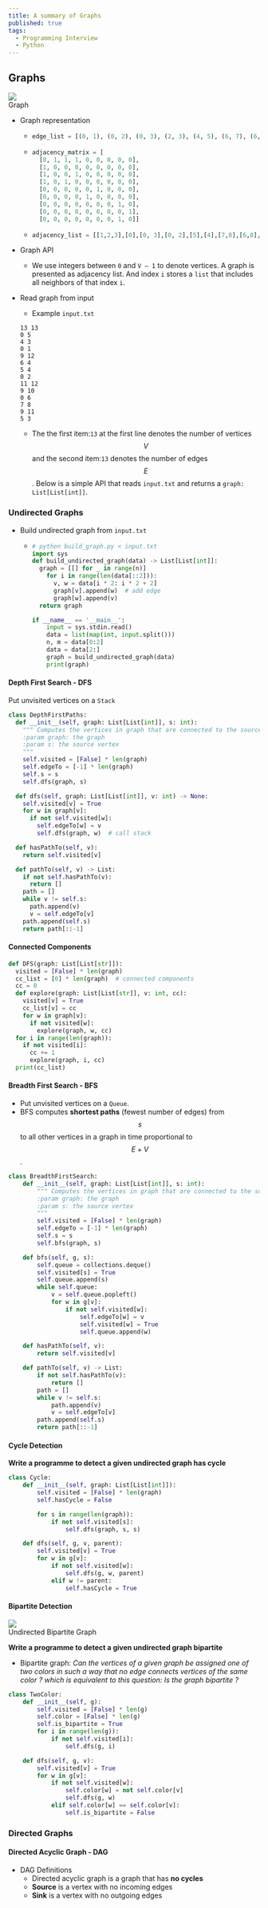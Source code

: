 ```yaml
---
title: A summary of Graphs
published: true
tags:
  - Programming Interview
  - Python
---
```


<!--more-->

## Graphs

<div class="card mb-3">
    <img class="card-img-top" src="{{ site.baseurl }}/assets/img/2020-06-07-graphs/graph-representation.svg"/>
    <div class="card-body bg-light">
        <div class="card-text">
            Graph
        </div>
    </div>
</div>

- Graph representation

  - ```python
    edge_list = [(0, 1), (0, 2), (0, 3), (2, 3), (4, 5), (6, 7), (6, 8), (7, 8) ]
    ```
  - ```python
    adjacency_matrix = [
      [0, 1, 1, 1, 0, 0, 0, 0, 0],
      [1, 0, 0, 0, 0, 0, 0, 0, 0],
      [1, 0, 0, 1, 0, 0, 0, 0, 0],
      [1, 0, 1, 0, 0, 0, 0, 0, 0],
      [0, 0, 0, 0, 0, 1, 0, 0, 0],
      [0, 0, 0, 0, 1, 0, 0, 0, 0],
      [0, 0, 0, 0, 0, 0, 0, 1, 0],
      [0, 0, 0, 0, 0, 0, 0, 0, 1],
      [0, 0, 0, 0, 0, 0, 0, 1, 0]]
    ```
  - ```python
    adjacency_list = [[1,2,3],[0],[0, 3],[0, 2],[5],[4],[7,8],[6,8],[7]]
    ```

- Graph API

  - We use integers between `0` and `V – 1` to denote vertices. A graph is presented as adjacency list. And index `i` stores a `list` that includes all neighbors of that index `i`.

- Read graph from input

  - Example `input.txt`

  ```
  13 13
  0 5
  4 3
  0 1
  9 12
  6 4
  5 4
  0 2
  11 12
  9 10
  0 6
  7 8
  9 11
  5 3
  ```

  - The the first item:`13` at the first line denotes the number of vertices $$ V $$ and the second item:`13` denotes the number of edges $$ E $$.
    Below is a simple API that reads `input.txt` and returns a `graph: List[List[int]]`.

### Undirected Graphs

- Build undirected graph from `input.txt`

  - ```python
    # python build_graph.py < input.txt
    import sys
    def build_undirected_graph(data) -> List[List[int]]:
      graph = [[] for _ in range(n)]
        for i in range(len(data[::2])):
          v, w = data[i * 2: i * 2 + 2]
          graph[v].append(w)  # add edge
          graph[w].append(v)
      return graph

    if __name__ == '__main__':
        input = sys.stdin.read()
        data = list(map(int, input.split()))
        n, m = data[0:2]
        data = data[2:]
        graph = build_undirected_graph(data)
        print(graph)
    ```

#### Depth First Search - DFS

Put unvisited vertices on a `Stack`

```python
class DepthFirstPaths:
  def __init__(self, graph: List[List[int]], s: int):
    """ Computes the vertices in graph that are connected to the source vertex
    :param graph: the graph
    :param s: the source vertex
    """
    self.visited = [False] * len(graph)
    self.edgeTo = [-1] * len(graph)
    self.s = s
    self.dfs(graph, s)

  def dfs(self, graph: List[List[int]], v: int) -> None:
    self.visited[v] = True
    for w in graph[v]:
      if not self.visited[w]:
        self.edgeTo[w] = v
        self.dfs(graph, w)  # call stack

  def hasPathTo(self, v):
    return self.visited[v]

  def pathTo(self, v) -> List:
    if not self.hasPathTo(v):
      return []
    path = []
    while v != self.s:
      path.append(v)
      v = self.edgeTo[v]
    path.append(self.s)
    return path[::-1]
```

#### Connected Components

```python
def DFS(graph: List[List[str]]):
  visited = [False] * len(graph)
  cc_list = [0] * len(graph)  # connected components
  cc = 0
  def explore(graph: List[List[str]], v: int, cc):
    visited[v] = True
    cc_list[v] = cc
    for w in graph[v]:
      if not visited[w]:
        explore(graph, w, cc)
  for i in range(len(graph)):
    if not visited[i]:
      cc += 1
      explore(graph, i, cc)
  print(cc_list)
```

#### Breadth First Search - BFS

- Put unvisited vertices on a `Queue`.
- BFS computes **shortest paths** (fewest number of edges) from $$ s $$ to all other vertices in a graph in time proportional to $$ E + V $$.

```python
class BreadthFirstSearch:
    def __init__(self, graph: List[List[int]], s: int):
        """ Computes the vertices in graph that are connected to the source vertex
        :param graph: the graph
        :param s: the source vertex
        """
        self.visited = [False] * len(graph)
        self.edgeTo = [-1] * len(graph)
        self.s = s
        self.bfs(graph, s)

    def bfs(self, g, s):
        self.queue = collections.deque()
        self.visited[s] = True
        self.queue.append(s)
        while self.queue:
            v = self.queue.popleft()
            for w in g[v]:
                if not self.visited[w]:
                    self.edgeTo[w] = v
                    self.visited[w] = True
                    self.queue.append(w)

    def hasPathTo(self, v):
        return self.visited[v]

    def pathTo(self, v) -> List:
        if not self.hasPathTo(v):
            return []
        path = []
        while v != self.s:
            path.append(v)
            v = self.edgeTo[v]
        path.append(self.s)
        return path[::-1]
```

#### Cycle Detection

**Write a programme to detect a given undirected graph has cycle**

```python
class Cycle:
    def __init__(self, graph: List[List[int]]):
        self.visited = [False] * len(graph)
        self.hasCycle = False

        for s in range(len(graph)):
            if not self.visited[s]:
                self.dfs(graph, s, s)

    def dfs(self, g, v, parent):
        self.visited[v] = True
        for w in g[v]:
            if not self.visited[w]:
                self.dfs(g, w, parent)
            elif w != parent:
                self.hasCycle = True
```

#### Bipartite Detection

<div class="card mb-3">
    <img class="card-img-top" src="{{ site.baseurl }}/assets/img/2020-06-07-graphs/undirected-graph-bipartite.svg"/>
    <div class="card-body bg-light">
        <div class="card-text">
            Undirected Bipartite Graph
        </div>
    </div>
</div>

**Write a programme to detect a given undirected graph bipartite**

- Bipartite graph: _Can the vertices of a given graph be assigned one of two colors in such a way that no edge connects vertices of the same color ? which is equivalent to this question: Is the graph bipartite ?_

```python
class TwoColor:
    def __init__(self, g):
        self.visited = [False] * len(g)
        self.color = [False] * len(g)
        self.is_bipartite = True
        for i in range(len(g)):
            if not self.visited[i]:
                self.dfs(g, i)

    def dfs(self, g, v):
        self.visited[v] = True
        for w in g[v]:
            if not self.visited[w]:
                self.color[w] = not self.color[v]
                self.dfs(g, w)
            elif self.color[w] == self.color[v]:
                self.is_bipartite = False
```

### Directed Graphs

#### Directed Acyclic Graph - DAG

- DAG Definitions
  - Directed acyclic graph is a graph that has **no cycles**
  - **Source** is a vertex with no incoming edges
  - **Sink** is a vertex with no outgoing edges
